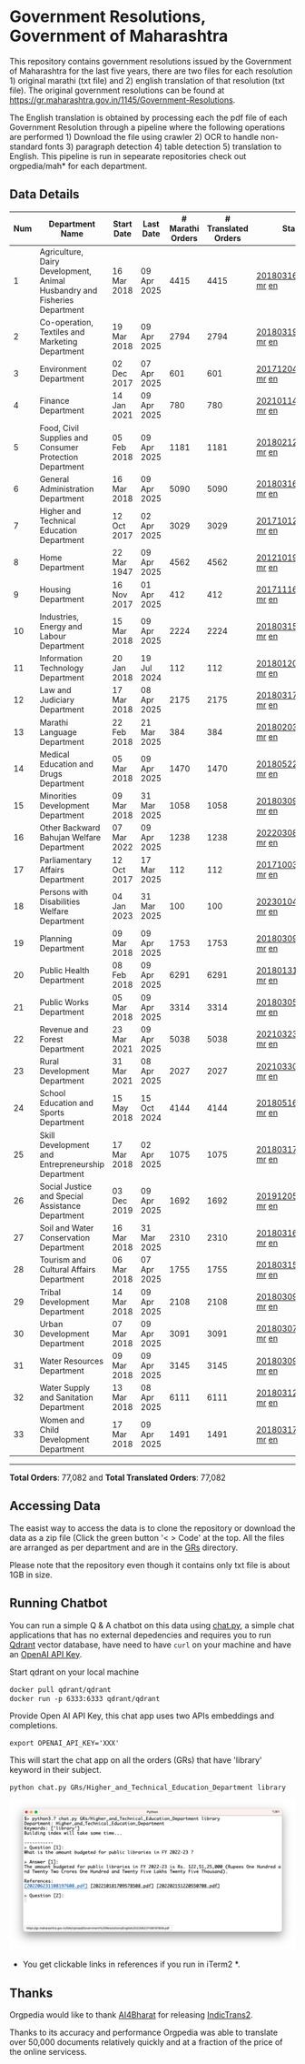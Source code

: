 # Government Resolutions, Government of Maharashtra

This repository contains government resolutions issued by the Government of Maharashtra for the last five years, there are two files for each resolution 1) original marathi (txt file) and 2) english translation of that resolution (txt file). The original government resolutions can be found at https://gr.maharashtra.gov.in/1145/Government-Resolutions.

The English translation is obtained by processing each the pdf file of each Government Resolution through a pipeline where the following operations are performed 1) Download the file using crawler 2) OCR to handle non-standard fonts 3) paragraph detection 4) table  detection 5) translation to English. This pipeline is run in sepearate repositories check out orgpedia/mah* for each department.


## Data Details

| Num | Department Name | Start Date | Last Date | # Marathi Orders | # Translated Orders | Starting Order | Last Order |
| --- | --------------- | ---------- | --------- | ---------------- | ------------------- | -------------- | ---------- |
| 1 | Agriculture, Dairy Development, Animal Husbandry and Fisheries Department | 16 Mar 2018 | 09 Apr 2025 | 4415 | 4415 | [201803161624182101.pdf](https://gr.maharashtra.gov.in/Site/Upload/Government%20Resolutions/English/201803161624182101.pdf) [mr](GRs/Agriculture,_Dairy_Development,_Animal_Husbandry_and_Fisheries_Department/201803161624182101.pdf.mr.txt) [en](GRs/Agriculture,_Dairy_Development,_Animal_Husbandry_and_Fisheries_Department/201803161624182101.pdf.en.txt) | [202504091121166701.pdf](https://gr.maharashtra.gov.in/Site/Upload/Government%20Resolutions/English/202504091121166701.pdf) [mr](GRs/Agriculture,_Dairy_Development,_Animal_Husbandry_and_Fisheries_Department/202504091121166701.pdf.mr.txt) [en](GRs/Agriculture,_Dairy_Development,_Animal_Husbandry_and_Fisheries_Department/202504091121166701.pdf.en.txt) |
| 2 | Co-operation, Textiles and Marketing Department | 19 Mar 2018 | 09 Apr 2025 | 2794 | 2794 | [201803191257576702.pdf](https://gr.maharashtra.gov.in/Site/Upload/Government%20Resolutions/English/201803191257576702.pdf) [mr](GRs/Co-operation,_Textiles_and_Marketing_Department/201803191257576702.pdf.mr.txt) [en](GRs/Co-operation,_Textiles_and_Marketing_Department/201803191257576702.pdf.en.txt) | [202504091440228302.pdf](https://gr.maharashtra.gov.in/Site/Upload/Government%20Resolutions/English/202504091440228302.pdf) [mr](GRs/Co-operation,_Textiles_and_Marketing_Department/202504091440228302.pdf.mr.txt) [en](GRs/Co-operation,_Textiles_and_Marketing_Department/202504091440228302.pdf.en.txt) |
| 3 | Environment Department | 02 Dec 2017 | 07 Apr 2025 | 601 | 601 | [201712041147216904.pdf](https://gr.maharashtra.gov.in/Site/Upload/Government%20Resolutions/English/201712041147216904.pdf) [mr](GRs/Environment_Department/201712041147216904.pdf.mr.txt) [en](GRs/Environment_Department/201712041147216904.pdf.en.txt) | [202504071657275604.pdf](https://gr.maharashtra.gov.in/Site/Upload/Government%20Resolutions/English/202504071657275604.pdf) [mr](GRs/Environment_Department/202504071657275604.pdf.mr.txt) [en](GRs/Environment_Department/202504071657275604.pdf.en.txt) |
| 4 | Finance Department | 14 Jan 2021 | 09 Apr 2025 | 780 | 780 | [202101141237329905.pdf](https://gr.maharashtra.gov.in/Site/Upload/Government%20Resolutions/English/202101141237329905.pdf) [mr](GRs/Finance_Department/202101141237329905.pdf.mr.txt) [en](GRs/Finance_Department/202101141237329905.pdf.en.txt) | [202504091716198805.pdf](https://gr.maharashtra.gov.in/Site/Upload/Government%20Resolutions/English/202504091716198805.pdf) [mr](GRs/Finance_Department/202504091716198805.pdf.mr.txt) [en](GRs/Finance_Department/202504091716198805.pdf.en.txt) |
| 5 | Food, Civil Supplies and Consumer Protection Department | 05 Feb 2018 | 09 Apr 2025 | 1181 | 1181 | [201802121244545806.pdf](https://gr.maharashtra.gov.in/Site/Upload/Government%20Resolutions/English/201802121244545806.pdf) [mr](GRs/Food,_Civil_Supplies_and_Consumer_Protection_Department/201802121244545806.pdf.mr.txt) [en](GRs/Food,_Civil_Supplies_and_Consumer_Protection_Department/201802121244545806.pdf.en.txt) | [202504091428333406.pdf](https://gr.maharashtra.gov.in/Site/Upload/Government%20Resolutions/English/202504091428333406.pdf) [mr](GRs/Food,_Civil_Supplies_and_Consumer_Protection_Department/202504091428333406.pdf.mr.txt) [en](GRs/Food,_Civil_Supplies_and_Consumer_Protection_Department/202504091428333406.pdf.en.txt) |
| 6 | General Administration Department | 16 Mar 2018 | 09 Apr 2025 | 5090 | 5090 | [201803161224022707.pdf](https://gr.maharashtra.gov.in/Site/Upload/Government%20Resolutions/English/201803161224022707.pdf) [mr](GRs/General_Administration_Department/201803161224022707.pdf.mr.txt) [en](GRs/General_Administration_Department/201803161224022707.pdf.en.txt) | [202504091646001307.pdf](https://gr.maharashtra.gov.in/Site/Upload/Government%20Resolutions/English/202504091646001307.pdf) [mr](GRs/General_Administration_Department/202504091646001307.pdf.mr.txt) [en](GRs/General_Administration_Department/202504091646001307.pdf.en.txt) |
| 7 | Higher and Technical Education Department | 12 Oct 2017 | 02 Apr 2025 | 3029 | 3029 | [201710121514029708.pdf](https://gr.maharashtra.gov.in/Site/Upload/Government%20Resolutions/English/201710121514029708.pdf) [mr](GRs/Higher_and_Technical_Education_Department/201710121514029708.pdf.mr.txt) [en](GRs/Higher_and_Technical_Education_Department/201710121514029708.pdf.en.txt) | [202504021443389008.pdf](https://gr.maharashtra.gov.in/Site/Upload/Government%20Resolutions/English/202504021443389008.pdf) [mr](GRs/Higher_and_Technical_Education_Department/202504021443389008.pdf.mr.txt) [en](GRs/Higher_and_Technical_Education_Department/202504021443389008.pdf.en.txt) |
| 8 | Home Department | 22 Mar 1947 | 09 Apr 2025 | 4562 | 4562 | [201210191648552129.pdf](https://gr.maharashtra.gov.in/Site/Upload/Government%20Resolutions/English/201210191648552129.pdf) [mr](GRs/Home_Department/201210191648552129.pdf.mr.txt) [en](GRs/Home_Department/201210191648552129.pdf.en.txt) | [202504091741068929.pdf](https://gr.maharashtra.gov.in/Site/Upload/Government%20Resolutions/English/202504091741068929.pdf) [mr](GRs/Home_Department/202504091741068929.pdf.mr.txt) [en](GRs/Home_Department/202504091741068929.pdf.en.txt) |
| 9 | Housing Department | 16 Nov 2017 | 01 Apr 2025 | 412 | 412 | [201711161447076609.pdf](https://gr.maharashtra.gov.in/Site/Upload/Government%20Resolutions/English/201711161447076609.pdf) [mr](GRs/Housing_Department/201711161447076609.pdf.mr.txt) [en](GRs/Housing_Department/201711161447076609.pdf.en.txt) | [202504011551585009.pdf](https://gr.maharashtra.gov.in/Site/Upload/Government%20Resolutions/English/202504011551585009.pdf) [mr](GRs/Housing_Department/202504011551585009.pdf.mr.txt) [en](GRs/Housing_Department/202504011551585009.pdf.en.txt) |
| 10 | Industries, Energy and Labour Department | 15 Mar 2018 | 09 Apr 2025 | 2224 | 2224 | [201803151204055010.pdf](https://gr.maharashtra.gov.in/Site/Upload/Government%20Resolutions/English/201803151204055010.pdf) [mr](GRs/Industries,_Energy_and_Labour_Department/201803151204055010.pdf.mr.txt) [en](GRs/Industries,_Energy_and_Labour_Department/201803151204055010.pdf.en.txt) | [202504091808424810.pdf](https://gr.maharashtra.gov.in/Site/Upload/Government%20Resolutions/English/202504091808424810.pdf) [mr](GRs/Industries,_Energy_and_Labour_Department/202504091808424810.pdf.mr.txt) [en](GRs/Industries,_Energy_and_Labour_Department/202504091808424810.pdf.en.txt) |
| 11 | Information Technology Department | 20 Jan 2018 | 19 Jul 2024 | 112 | 112 | [201801201843024511.pdf](https://gr.maharashtra.gov.in/Site/Upload/Government%20Resolutions/English/201801201843024511.pdf) [mr](GRs/Information_Technology_Department/201801201843024511.pdf.mr.txt) [en](GRs/Information_Technology_Department/201801201843024511.pdf.en.txt) | [202407191742379111.pdf](https://gr.maharashtra.gov.in/Site/Upload/Government%20Resolutions/English/202407191742379111.pdf) [mr](GRs/Information_Technology_Department/202407191742379111.pdf.mr.txt) [en](GRs/Information_Technology_Department/202407191742379111.pdf.en.txt) |
| 12 | Law and Judiciary Department | 17 Mar 2018 | 08 Apr 2025 | 2175 | 2175 | [201803171129290212.pdf](https://gr.maharashtra.gov.in/Site/Upload/Government%20Resolutions/English/201803171129290212.pdf) [mr](GRs/Law_and_Judiciary_Department/201803171129290212.pdf.mr.txt) [en](GRs/Law_and_Judiciary_Department/201803171129290212.pdf.en.txt) | [202504081304404212.pdf](https://gr.maharashtra.gov.in/Site/Upload/Government%20Resolutions/English/202504081304404212.pdf) [mr](GRs/Law_and_Judiciary_Department/202504081304404212.pdf.mr.txt) [en](GRs/Law_and_Judiciary_Department/202504081304404212.pdf.en.txt) |
| 13 | Marathi Language Department | 22 Feb 2018 | 21 Mar 2025 | 384 | 384 | [201802031549154233.pdf](https://gr.maharashtra.gov.in/Site/Upload/Government%20Resolutions/English/201802031549154233.pdf) [mr](GRs/Marathi_Language_Department/201802031549154233.pdf.mr.txt) [en](GRs/Marathi_Language_Department/201802031549154233.pdf.en.txt) | [202503211701294433.pdf](https://gr.maharashtra.gov.in/Site/Upload/Government%20Resolutions/English/202503211701294433.pdf) [mr](GRs/Marathi_Language_Department/202503211701294433.pdf.mr.txt) [en](GRs/Marathi_Language_Department/202503211701294433.pdf.en.txt) |
| 14 | Medical Education and Drugs Department | 05 Mar 2018 | 09 Apr 2025 | 1470 | 1470 | [201805221424292513.pdf](https://gr.maharashtra.gov.in/Site/Upload/Government%20Resolutions/English/201805221424292513.pdf) [mr](GRs/Medical_Education_and_Drugs_Department/201805221424292513.pdf.mr.txt) [en](GRs/Medical_Education_and_Drugs_Department/201805221424292513.pdf.en.txt) | [202504091454392413.pdf](https://gr.maharashtra.gov.in/Site/Upload/Government%20Resolutions/English/202504091454392413.pdf) [mr](GRs/Medical_Education_and_Drugs_Department/202504091454392413.pdf.mr.txt) [en](GRs/Medical_Education_and_Drugs_Department/202504091454392413.pdf.en.txt) |
| 15 | Minorities Development Department | 09 Mar 2018 | 31 Mar 2025 | 1058 | 1058 | [201803091218355314.pdf](https://gr.maharashtra.gov.in/Site/Upload/Government%20Resolutions/English/201803091218355314.pdf) [mr](GRs/Minorities_Development_Department/201803091218355314.pdf.mr.txt) [en](GRs/Minorities_Development_Department/201803091218355314.pdf.en.txt) | [202503311917093814.pdf](https://gr.maharashtra.gov.in/Site/Upload/Government%20Resolutions/English/202503311917093814.pdf) [mr](GRs/Minorities_Development_Department/202503311917093814.pdf.mr.txt) [en](GRs/Minorities_Development_Department/202503311917093814.pdf.en.txt) |
| 16 | Other Backward Bahujan Welfare Department | 07 Mar 2022 | 09 Apr 2025 | 1238 | 1238 | [202203081752439334.pdf](https://gr.maharashtra.gov.in/Site/Upload/Government%20Resolutions/English/202203081752439334.pdf) [mr](GRs/Other_Backward_Bahujan_Welfare_Department/202203081752439334.pdf.mr.txt) [en](GRs/Other_Backward_Bahujan_Welfare_Department/202203081752439334.pdf.en.txt) | [202504091538392934.pdf](https://gr.maharashtra.gov.in/Site/Upload/Government%20Resolutions/English/202504091538392934.pdf) [mr](GRs/Other_Backward_Bahujan_Welfare_Department/202504091538392934.pdf.mr.txt) [en](GRs/Other_Backward_Bahujan_Welfare_Department/202504091538392934.pdf.en.txt) |
| 17 | Parliamentary Affairs Department | 12 Oct 2017 | 17 Mar 2025 | 112 | 112 | [201710031642378615.pdf](https://gr.maharashtra.gov.in/Site/Upload/Government%20Resolutions/English/201710031642378615.pdf) [mr](GRs/Parliamentary_Affairs_Department/201710031642378615.pdf.mr.txt) [en](GRs/Parliamentary_Affairs_Department/201710031642378615.pdf.en.txt) | [202503171104518215.pdf](https://gr.maharashtra.gov.in/Site/Upload/Government%20Resolutions/English/202503171104518215.pdf) [mr](GRs/Parliamentary_Affairs_Department/202503171104518215.pdf.mr.txt) [en](GRs/Parliamentary_Affairs_Department/202503171104518215.pdf.en.txt) |
| 18 | Persons with Disabilities Welfare Department | 04 Jan 2023 | 31 Mar 2025 | 100 | 100 | [202301041906309635.pdf](https://gr.maharashtra.gov.in/Site/Upload/Government%20Resolutions/English/202301041906309635.pdf) [mr](GRs/Persons_with_Disabilities_Welfare_Department/202301041906309635.pdf.mr.txt) [en](GRs/Persons_with_Disabilities_Welfare_Department/202301041906309635.pdf.en.txt) | [202503311725568235.pdf](https://gr.maharashtra.gov.in/Site/Upload/Government%20Resolutions/English/202503311725568235.pdf) [mr](GRs/Persons_with_Disabilities_Welfare_Department/202503311725568235.pdf.mr.txt) [en](GRs/Persons_with_Disabilities_Welfare_Department/202503311725568235.pdf.en.txt) |
| 19 | Planning Department | 09 Mar 2018 | 09 Apr 2025 | 1753 | 1753 | [201803091441032716.pdf](https://gr.maharashtra.gov.in/Site/Upload/Government%20Resolutions/English/201803091441032716.pdf) [mr](GRs/Planning_Department/201803091441032716.pdf.mr.txt) [en](GRs/Planning_Department/201803091441032716.pdf.en.txt) | [202504091651312216.pdf](https://gr.maharashtra.gov.in/Site/Upload/Government%20Resolutions/English/202504091651312216.pdf) [mr](GRs/Planning_Department/202504091651312216.pdf.mr.txt) [en](GRs/Planning_Department/202504091651312216.pdf.en.txt) |
| 20 | Public Health Department | 08 Feb 2018 | 09 Apr 2025 | 6291 | 6291 | [201801311722275417.pdf](https://gr.maharashtra.gov.in/Site/Upload/Government%20Resolutions/English/201801311722275417.pdf) [mr](GRs/Public_Health_Department/201801311722275417.pdf.mr.txt) [en](GRs/Public_Health_Department/201801311722275417.pdf.en.txt) | [202504091616496317.pdf](https://gr.maharashtra.gov.in/Site/Upload/Government%20Resolutions/English/202504091616496317.pdf) [mr](GRs/Public_Health_Department/202504091616496317.pdf.mr.txt) [en](GRs/Public_Health_Department/202504091616496317.pdf.en.txt) |
| 21 | Public Works Department | 05 Mar 2018 | 09 Apr 2025 | 3314 | 3314 | [201803051515468118.pdf](https://gr.maharashtra.gov.in/Site/Upload/Government%20Resolutions/English/201803051515468118.pdf) [mr](GRs/Public_Works_Department/201803051515468118.pdf.mr.txt) [en](GRs/Public_Works_Department/201803051515468118.pdf.en.txt) | [202504091324114518.pdf](https://gr.maharashtra.gov.in/Site/Upload/Government%20Resolutions/English/202504091324114518.pdf) [mr](GRs/Public_Works_Department/202504091324114518.pdf.mr.txt) [en](GRs/Public_Works_Department/202504091324114518.pdf.en.txt) |
| 22 | Revenue and Forest Department | 23 Mar 2021 | 09 Apr 2025 | 5038 | 5038 | [202103231328393119.pdf](https://gr.maharashtra.gov.in/Site/Upload/Government%20Resolutions/English/202103231328393119.pdf) [mr](GRs/Revenue_and_Forest_Department/202103231328393119.pdf.mr.txt) [en](GRs/Revenue_and_Forest_Department/202103231328393119.pdf.en.txt) | [202504091542199819.pdf](https://gr.maharashtra.gov.in/Site/Upload/Government%20Resolutions/English/202504091542199819.pdf) [mr](GRs/Revenue_and_Forest_Department/202504091542199819.pdf.mr.txt) [en](GRs/Revenue_and_Forest_Department/202504091542199819.pdf.en.txt) |
| 23 | Rural Development Department | 31 Mar 2021 | 08 Apr 2025 | 2027 | 2027 | [202103301021181120.pdf](https://gr.maharashtra.gov.in/Site/Upload/Government%20Resolutions/English/202103301021181120.pdf) [mr](GRs/Rural_Development_Department/202103301021181120.pdf.mr.txt) [en](GRs/Rural_Development_Department/202103301021181120.pdf.en.txt) | [202504081532464420.pdf](https://gr.maharashtra.gov.in/Site/Upload/Government%20Resolutions/English/202504081532464420.pdf) [mr](GRs/Rural_Development_Department/202504081532464420.pdf.mr.txt) [en](GRs/Rural_Development_Department/202504081532464420.pdf.en.txt) |
| 24 | School Education and Sports Department | 15 May 2018 | 15 Oct 2024 | 4144 | 4144 | [201805161114241221.pdf](https://gr.maharashtra.gov.in/Site/Upload/Government%20Resolutions/English/201805161114241221.pdf) [mr](GRs/School_Education_and_Sports_Department/201805161114241221.pdf.mr.txt) [en](GRs/School_Education_and_Sports_Department/201805161114241221.pdf.en.txt) | [202410152127537021.pdf](https://gr.maharashtra.gov.in/Site/Upload/Government%20Resolutions/English/202410152127537021.pdf) [mr](GRs/School_Education_and_Sports_Department/202410152127537021.pdf.mr.txt) [en](GRs/School_Education_and_Sports_Department/202410152127537021.pdf.en.txt) |
| 25 | Skill Development and Entrepreneurship Department | 17 Mar 2018 | 02 Apr 2025 | 1075 | 1075 | [201803171322099003.pdf](https://gr.maharashtra.gov.in/Site/Upload/Government%20Resolutions/English/201803171322099003.pdf) [mr](GRs/Skill_Development_and_Entrepreneurship_Department/201803171322099003.pdf.mr.txt) [en](GRs/Skill_Development_and_Entrepreneurship_Department/201803171322099003.pdf.en.txt) | [202504021759148903.pdf](https://gr.maharashtra.gov.in/Site/Upload/Government%20Resolutions/English/202504021759148903.pdf) [mr](GRs/Skill_Development_and_Entrepreneurship_Department/202504021759148903.pdf.mr.txt) [en](GRs/Skill_Development_and_Entrepreneurship_Department/202504021759148903.pdf.en.txt) |
| 26 | Social Justice and Special Assistance Department | 03 Dec 2019 | 09 Apr 2025 | 1692 | 1692 | [201912051107011622.pdf](https://gr.maharashtra.gov.in/Site/Upload/Government%20Resolutions/English/201912051107011622.pdf) [mr](GRs/Social_Justice_and_Special_Assistance_Department/201912051107011622.pdf.mr.txt) [en](GRs/Social_Justice_and_Special_Assistance_Department/201912051107011622.pdf.en.txt) | [202504091753393022.pdf](https://gr.maharashtra.gov.in/Site/Upload/Government%20Resolutions/English/202504091753393022.pdf) [mr](GRs/Social_Justice_and_Special_Assistance_Department/202504091753393022.pdf.mr.txt) [en](GRs/Social_Justice_and_Special_Assistance_Department/202504091753393022.pdf.en.txt) |
| 27 | Soil and Water Conservation Department | 16 Mar 2018 | 31 Mar 2025 | 2310 | 2310 | [201803161247582426.pdf](https://gr.maharashtra.gov.in/Site/Upload/Government%20Resolutions/English/201803161247582426.pdf) [mr](GRs/Soil_and_Water_Conservation_Department/201803161247582426.pdf.mr.txt) [en](GRs/Soil_and_Water_Conservation_Department/201803161247582426.pdf.en.txt) | [202503312333050626.pdf](https://gr.maharashtra.gov.in/Site/Upload/Government%20Resolutions/English/202503312333050626.pdf) [mr](GRs/Soil_and_Water_Conservation_Department/202503312333050626.pdf.mr.txt) [en](GRs/Soil_and_Water_Conservation_Department/202503312333050626.pdf.en.txt) |
| 28 | Tourism and Cultural Affairs Department | 06 Mar 2018 | 07 Apr 2025 | 1755 | 1755 | [201803151055091823.pdf](https://gr.maharashtra.gov.in/Site/Upload/Government%20Resolutions/English/201803151055091823.pdf) [mr](GRs/Tourism_and_Cultural_Affairs_Department/201803151055091823.pdf.mr.txt) [en](GRs/Tourism_and_Cultural_Affairs_Department/201803151055091823.pdf.en.txt) | [202504071720543323.pdf](https://gr.maharashtra.gov.in/Site/Upload/Government%20Resolutions/English/202504071720543323.pdf) [mr](GRs/Tourism_and_Cultural_Affairs_Department/202504071720543323.pdf.mr.txt) [en](GRs/Tourism_and_Cultural_Affairs_Department/202504071720543323.pdf.en.txt) |
| 29 | Tribal Development Department | 14 Mar 2018 | 09 Apr 2025 | 2108 | 2108 | [201803091105184924.pdf](https://gr.maharashtra.gov.in/Site/Upload/Government%20Resolutions/English/201803091105184924.pdf) [mr](GRs/Tribal_Development_Department/201803091105184924.pdf.mr.txt) [en](GRs/Tribal_Development_Department/201803091105184924.pdf.en.txt) | [202504091816425724.pdf](https://gr.maharashtra.gov.in/Site/Upload/Government%20Resolutions/English/202504091816425724.pdf) [mr](GRs/Tribal_Development_Department/202504091816425724.pdf.mr.txt) [en](GRs/Tribal_Development_Department/202504091816425724.pdf.en.txt) |
| 30 | Urban Development Department | 07 Mar 2018 | 09 Apr 2025 | 3091 | 3091 | [201803071203178325.pdf](https://gr.maharashtra.gov.in/Site/Upload/Government%20Resolutions/English/201803071203178325.pdf) [mr](GRs/Urban_Development_Department/201803071203178325.pdf.mr.txt) [en](GRs/Urban_Development_Department/201803071203178325.pdf.en.txt) | [202504091534229625.pdf](https://gr.maharashtra.gov.in/Site/Upload/Government%20Resolutions/English/202504091534229625.pdf) [mr](GRs/Urban_Development_Department/202504091534229625.pdf.mr.txt) [en](GRs/Urban_Development_Department/202504091534229625.pdf.en.txt) |
| 31 | Water Resources Department | 09 Mar 2018 | 09 Apr 2025 | 3145 | 3145 | [201803091034435527.pdf](https://gr.maharashtra.gov.in/Site/Upload/Government%20Resolutions/English/201803091034435527.pdf) [mr](GRs/Water_Resources_Department/201803091034435527.pdf.mr.txt) [en](GRs/Water_Resources_Department/201803091034435527.pdf.en.txt) | [202504091914043927.pdf](https://gr.maharashtra.gov.in/Site/Upload/Government%20Resolutions/English/202504091914043927.pdf) [mr](GRs/Water_Resources_Department/202504091914043927.pdf.mr.txt) [en](GRs/Water_Resources_Department/202504091914043927.pdf.en.txt) |
| 32 | Water Supply and Sanitation Department | 13 Mar 2018 | 08 Apr 2025 | 6111 | 6111 | [201803121414108428.pdf](https://gr.maharashtra.gov.in/Site/Upload/Government%20Resolutions/English/201803121414108428.pdf) [mr](GRs/Water_Supply_and_Sanitation_Department/201803121414108428.pdf.mr.txt) [en](GRs/Water_Supply_and_Sanitation_Department/201803121414108428.pdf.en.txt) | [202504081309002728.pdf](https://gr.maharashtra.gov.in/Site/Upload/Government%20Resolutions/English/202504081309002728.pdf) [mr](GRs/Water_Supply_and_Sanitation_Department/202504081309002728.pdf.mr.txt) [en](GRs/Water_Supply_and_Sanitation_Department/202504081309002728.pdf.en.txt) |
| 33 | Women and Child Development Department | 17 Mar 2018 | 09 Apr 2025 | 1491 | 1491 | [201803171539444330.pdf](https://gr.maharashtra.gov.in/Site/Upload/Government%20Resolutions/English/201803171539444330.pdf) [mr](GRs/Women_and_Child_Development_Department/201803171539444330.pdf.mr.txt) [en](GRs/Women_and_Child_Development_Department/201803171539444330.pdf.en.txt) | [202504091258497030.pdf](https://gr.maharashtra.gov.in/Site/Upload/Government%20Resolutions/English/202504091258497030.pdf) [mr](GRs/Women_and_Child_Development_Department/202504091258497030.pdf.mr.txt) [en](GRs/Women_and_Child_Development_Department/202504091258497030.pdf.en.txt) |
----------------------------------------------------------------------------------------------------

**Total Orders**: 77,082 and **Total Translated Orders**: 77,082
## Accessing Data

The easist way to access the data is to clone the repository or download the data as a zip file (Click the green button '< > Code' at the top. All the files are arranged as per department and are in the [GRs](GRs) directory.

Please note that the repository even though it contains only txt file is about 1GB in size.

## Running Chatbot

You can run a simple Q & A chatbot on this data using [chat.py](chat.py), a simple chat applications that has no external depedencies and requires you to run [Qdrant](https://qdrant.tech/) vector database, have need to have `curl` on your machine and have an [OpenAI API Key](https://help.openai.com/en/articles/4936850-where-do-i-find-my-secret-api-key).

Start qdrant on your local machine
```shell
docker pull qdrant/qdrant
docker run -p 6333:6333 qdrant/qdrant
```

Provide Open AI API Key, this chat app uses two APIs embeddings and completions.
```shell
export OPENAI_API_KEY='XXX'
```

This will start the chat app on all the orders (GRs) that have 'library' keyword in their subject.

```shell
python chat.py GRs/Higher_and_Technical_Education_Department library
```

![screenshot of running chat.py](screenshot.png)

* You get clickable links in references if you run in iTerm2 *.

## Thanks

Orgpedia would like to thank [AI4Bharat](https://ai4bharat.iitm.ac.in/) for releasing [IndicTrans2](https://github.com/AI4Bharat/IndicTrans2).

Thanks to its accuracy and performance Orgpedia was able to translate over 50,000 documents relatively quickly and at a fraction of the price of the online servicess.

